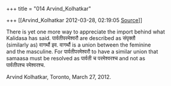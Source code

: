 +++
title = "014 Arvind_Kolhatkar"

+++
[[Arvind_Kolhatkar	2012-03-28, 02:19:05 [Source](https://groups.google.com/g/samskrita/c/qVDwKqFADvg)]]



There is yet one more way to appreciate the import behind what  
Kalidasa has said. पार्वतीपरमेश्वरौ are described as संपृक्तौ  
(similarly as) वागर्थौ इव. वागर्थौ is a union between the feminine  
and the masculine. For पार्वतीपरमेश्वरौ to have a similar union that  
samaasa must be resolved as पार्वती च परमेश्वरश्च and not as  
पार्वतीपश्च रमेश्वरश्च.

Arvind Kolhatkar, Toronto, March 27, 2012.


